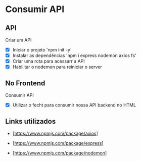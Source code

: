 # Consumir API

## API
Criar um API
- [x] Iniciar o projeto 'npm init -y'
- [x] Instalar as dependências 'npm i express nodemon axios fs'
- [x] Criar uma rota para acessarr a API
- [x] Habilitar o nodemon para reiniciar o server

## No Frontend
Consumir API

- [x] Utilizar o fecht para consumir nossa API backend no HTML

##  Links utilizados 

- [https://www.npmjs.com/package/axios]

- [https://www.npmjs.com/package/express]

- [https://www.npmjs.com/package/nodemon]